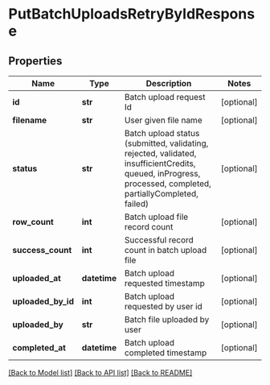 # PutBatchUploadsRetryByIdResponse

## Properties
Name | Type | Description | Notes
------------ | ------------- | ------------- | -------------
**id** | **str** | Batch upload request Id | [optional] 
**filename** | **str** | User given file name | [optional] 
**status** | **str** | Batch upload status (submitted, validating, rejected, validated, insufficientCredits, queued, inProgress, processed, completed, partiallyCompleted, failed) | [optional] 
**row_count** | **int** | Batch upload file record count | [optional] 
**success_count** | **int** | Successful record count in batch upload file | [optional] 
**uploaded_at** | **datetime** | Batch upload requested timestamp | [optional] 
**uploaded_by_id** | **int** | Batch upload requested by user id | [optional] 
**uploaded_by** | **str** | Batch file uploaded by user | [optional] 
**completed_at** | **datetime** | Batch upload completed timestamp | [optional] 

[[Back to Model list]](../README.md#documentation-for-models) [[Back to API list]](../README.md#documentation-for-api-endpoints) [[Back to README]](../README.md)

